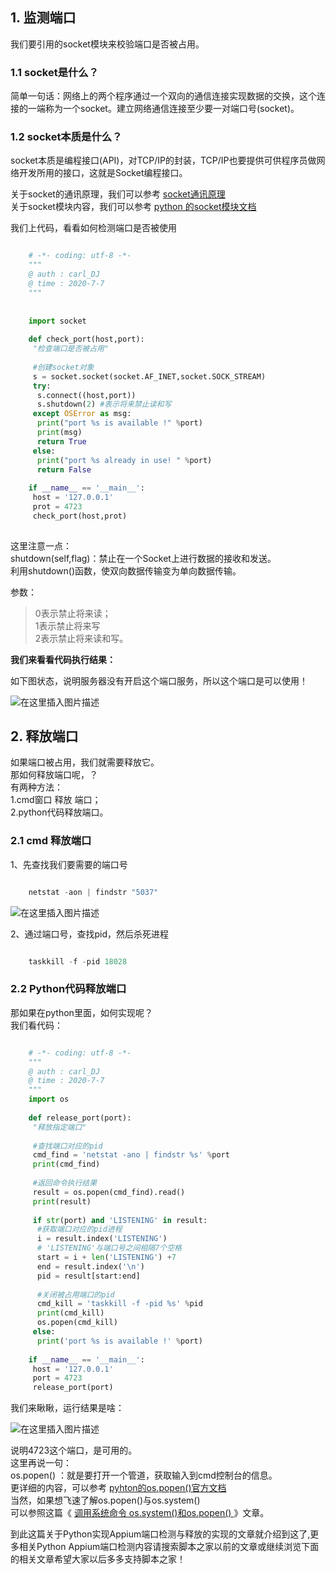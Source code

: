 ##  1. 监测端口

我们要引用的socket模块来校验端口是否被占用。

###  1.1 socket是什么？

简单一句话：网络上的两个程序通过一个双向的通信连接实现数据的交换，这个连接的一端称为一个socket。建立网络通信连接至少要一对端口号(socket)。

###  1.2 socket本质是什么？

socket本质是编程接口(API)，对TCP/IP的封装，TCP/IP也要提供可供程序员做网络开发所用的接口，这就是Socket编程接口。

关于socket的通讯原理，我们可以参考 [ socket通讯原理
](https://www.cnblogs.com/wangcq/p/3520400.html)  
关于socket模块内容，我们可以参考 [ python 的socket模块文档
](https://docs.python.org/3.7/library/socket.html)

我们上代码，看看如何检测端口是否被使用

```python

    # -*- coding: utf-8 -*-
    """
    @ auth : carl_DJ
    @ time : 2020-7-7
    """
    
    
    import socket
    
    def check_port(host,port):
     "检查端口是否被占用"
    
     #创建socket对象
     s = socket.socket(socket.AF_INET,socket.SOCK_STREAM)
     try:
      s.connect((host,port))
      s.shutdown(2) #表示将来禁止读和写
     except OSError as msg:
      print("port %s is available !" %port)
      print(msg)
      return True
     else:
      print("port %s already in use! " %port)
      return False
    
    if __name__ == '__main__':
     host = '127.0.0.1'
     prot = 4723
     check_port(host,prot)
    
```

这里注意一点：  
shutdown(self,flag)：禁止在一个Socket上进行数据的接收和发送。  
利用shutdown()函数，使双向数据传输变为单向数据传输。  

参数：  
>0表示禁止将来读；  
>1表示禁止将来写  
>2表示禁止将来读和写。

**我们来看看代码执行结果：**  

如下图状态，说明服务器没有开启这个端口服务，所以这个端口是可以使用！  

![在这里插入图片描述](https://img.jbzj.com/file_images/article/202012/2020123111310428.png)

##  2. 释放端口

如果端口被占用，我们就需要释放它。  
那如何释放端口呢，？  
有两种方法：  
1.cmd窗口 释放 端口；  
2.python代码释放端口。

###  2.1 cmd 释放端口

1、先查找我们要需要的端口号

```python

    netstat -aon | findstr "5037"
```

![在这里插入图片描述](https://img.jbzj.com/file_images/article/202012/2020123111310529.png)  

2、通过端口号，查找pid，然后杀死进程

```python

    taskkill -f -pid 18028
```

###  2.2 Python代码释放端口

那如果在python里面，如何实现呢？  
我们看代码：

```python

    # -*- coding: utf-8 -*-
    """
    @ auth : carl_DJ
    @ time : 2020-7-7
    """
    import os
    
    def release_port(port):
     "释放指定端口"
    
     #查找端口对应的pid
     cmd_find = 'netstat -ano | findstr %s' %port
     print(cmd_find)
    
     #返回命令执行结果
     result = os.popen(cmd_find).read()
     print(result)
    
     if str(port) and 'LISTENING' in result:
      #获取端口对应的pid进程
      i = result.index('LISTENING')
      # 'LISTENING'与端口号之间相隔7个空格
      start = i + len('LISTENING') +7
      end = result.index('\n')
      pid = result[start:end]
    
      #关闭被占用端口的pid
      cmd_kill = 'taskkill -f -pid %s' %pid
      print(cmd_kill)
      os.popen(cmd_kill)
     else:
      print('port %s is available !' %port)
    
    if __name__ == '__main__':
     host = '127.0.0.1'
     port = 4723
     release_port(port)
```

我们来瞅瞅，运行结果是啥：  

![在这里插入图片描述](https://img.jbzj.com/file_images/article/202012/2020123111310530.png)  

说明4723这个端口，是可用的。  
这里再说一句：  
os.popen() ：就是要打开一个管道，获取输入到cmd控制台的信息。  
更详细的内容，可以参考 [ pyhton的os.popen()官方文档
](https://docs.python.org/3/library/os.html#os.popen)  
当然，如果想飞速了解os.popen()与os.system()  
可以参照这篇《 [ 调用系统命令 os.system()和os.popen()
](https://www.jb51.net/article/203291.htm) 》文章。

到此这篇关于Python实现Appium端口检测与释放的实现的文章就介绍到这了,更多相关Python
Appium端口检测内容请搜索脚本之家以前的文章或继续浏览下面的相关文章希望大家以后多多支持脚本之家！

